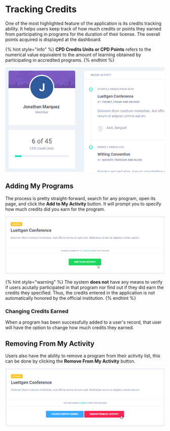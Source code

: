 # Tracking Credits

One of the most highlighted feature of the application is its credits tracking ability. It helps users keep track of how much credits or points they earned from participating in programs for the duration of their license. The overall points acquired is displayed at the dashboard.

{% hint style="info" %}
**CPD Credits Units or CPD Points** refers to the numerical value equivalent to the amount of learning obtained by participating in accredited programs.
{% endhint %}

![](../../assets/app-credits.png)

## Adding My Programs

The process is pretty straight-forward, search for any program, open its page, and click the **Add to My Activity** button. It will prompt you to specify how much credits did you earn for the program.

![](../../assets/programs-add-activity.png)

{% hint style="warning" %}
The system **does not** have any means to verify if users acutally participated in that program nor find out if they did earn the credits they specified. Thus, the credits entered in the application is not automatically honored by the official institution.
{% endhint %}

### Changing Credits Earned

When a program has been successfully added to a user's record, that user will have the option to change how much credits they earned.

## Removing From My Activity

Users also have the ability to remove a program from their activity list, this can be done by clicking the **Remove From My Activity** button.

![](../../assets/programs-remove-activity.png)

